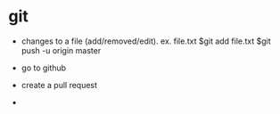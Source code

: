 # git

- changes to a file (add/removed/edit).
  ex. file.txt 
    $git add file.txt
    $git push -u origin master

- go to github
- create a pull request
- 
